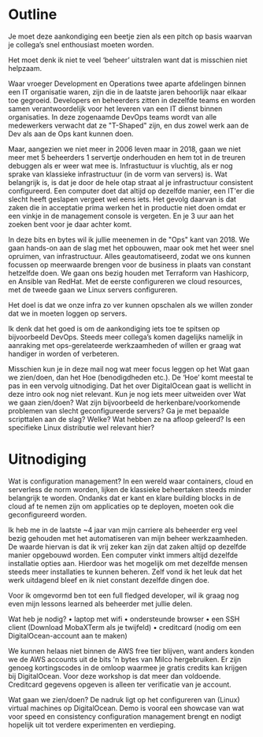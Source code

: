 # Outline
Je moet deze aankondiging een beetje zien als een pitch op basis waarvan je collega’s snel enthousiast moeten worden.

Het moet denk ik niet te veel ‘beheer’ uitstralen want dat is misschien niet helpzaam.

Waar vroeger Development en Operations twee aparte afdelingen binnen een IT organisatie waren, zijn die in de laatste jaren behoorlijk naar elkaar toe gegroeid. Developers en beheerders zitten in dezelfde teams en worden samen verantwoordelijk voor het leveren van een IT dienst binnen organisaties. In deze zogenaamde DevOps teams wordt van alle medewerkers verwacht dat ze "T-Shaped" zijn, en dus zowel werk aan de Dev als aan de Ops kant kunnen doen.

Maar, aangezien we niet meer in 2006 leven maar in 2018, gaan we niet meer met 5 beheerders 1 servertje onderhouden en hem tot in de treuren debuggen als er weer wat mee is. Infrastuctuur is vluchtig, als er nog sprake van klassieke infrastructuur (in de vorm van servers) is. Wat belangrijk is, is dat je door de hele otap straat al je infrastructuur consistent configureerd. Een computer doet dat altijd op dezelfde manier, een IT'er die slecht heeft geslapen vergeet wel eens iets. Het gevolg daarvan is dat zaken die in acceptatie prima werken het in productie niet doen omdat er een vinkje in de management console is vergeten. En je 3 uur aan het zoeken bent voor je daar achter komt.

In deze bits en bytes wil ik jullie meenemen in de "Ops" kant van 2018. We gaan hands-on aan de slag met het opbouwen, maar ook met het weer snel opruimen, van infrastructuur. Alles geautomatiseerd, zodat we ons kunnen focussen op meerwaarde brengen voor de business in plaats van constant hetzelfde doen. We gaan ons bezig houden met Terraform van Hashicorp, en Ansible van RedHat. Met de eerste configureren we cloud resources, met de tweede gaan we Linux servers configureren.

Het doel is dat we onze infra zo ver kunnen opschalen als we willen zonder dat we in moeten loggen op servers.

Ik denk dat het goed is om de aankondiging iets toe te spitsen op bijvoorbeeld DevOps. Steeds meer collega’s komen dagelijks namelijk in aanraking met ops-gerelateerde werkzaamheden of willen er graag wat handiger in worden of verbeteren.

Misschien kun je in deze mail nog wat meer focus leggen op het Wat gaan we zien/doen, dan het Hoe (benodigdheden etc.). De ‘Hoe’ komt meestal te pas in een vervolg uitnodiging. Dat het over DigitalOcean gaat is wellicht in deze intro ook nog niet relevant.
Kun je nog iets meer uitweiden over Wat we gaan zien/doen? Wat zijn bijvoorbeeld de herkenbare/voorkomende problemen van slecht geconfigureerde servers? Ga je met bepaalde scripttalen aan de slag? Welke? Wat hebben ze na afloop geleerd? Is een specifieke Linux distributie wel relevant hier?


# Uitnodiging
Wat is configuration management?
In een wereld waar containers, cloud en serverless de norm worden, lijken de  klassieke beheertaken steeds minder belangrijk te worden. Ondanks dat er kant en klare building blocks in de cloud af te nemen zijn om applicaties op te deployen, moeten ook die geconfigureerd worden.

Ik heb me in de laatste ~4 jaar van mijn carriere als beheerder erg veel bezig gehouden met het automatiseren van mijn beheer werkzaamheden. De waarde hiervan is dat ik vrij zeker kan zijn dat zaken altijd op dezelfde manier opgebouwd worden. Een computer vinkt immers altijd dezelfde installatie opties aan. Hierdoor was het mogelijk om met dezelfde mensen steeds meer installaties te kunnen beheren. Zelf vond ik het leuk dat het werk uitdagend bleef en ik niet constant dezelfde dingen doe.

Voor ik omgevormd ben tot een full fledged developer, wil ik graag nog even mijn lessons learned als beheerder met jullie delen.
 
Wat heb je nodig?
•	laptop met wifi
•	ondersteunde browser
•	een SSH client (Download MobaXTerm als je twijfeld)
•	creditcard (nodig om een DigitalOcean-account aan te maken)

We kunnen helaas niet binnen de AWS free tier blijven, want anders konden we de AWS accounts uit de bits 'n bytes van Milco hergebruiken. Er zijn genoeg kortingscodes in de omloop waarmee je gratis credits kan krijgen bij DigitalOcean. Voor deze workshop is dat meer dan voldoende. Creditcard gegevens opgeven is alleen ter verificatie van je account. 
 
Wat gaan we zien/doen?
De nadruk ligt op het configureren van (Linux) virtual machines op DigitalOcean. Demo is vooral een showcase van wat voor speed en consistency configuration management brengt en nodigt hopelijk uit tot verdere experimenten en verdieping.